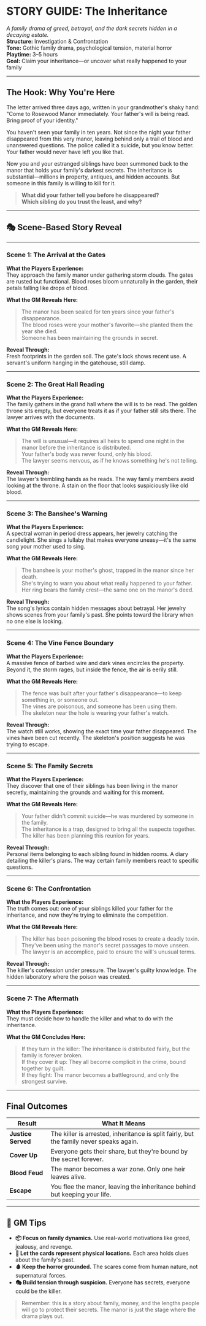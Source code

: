 # STORY GUIDE: The Inheritance

*A family drama of greed, betrayal, and the dark secrets hidden in a decaying estate.*  
**Structure:** Investigation & Confrontation  
**Tone:** Gothic family drama, psychological tension, material horror  
**Playtime:** 3–5 hours  
**Goal:** Claim your inheritance—or uncover what really happened to your family

---

## The Hook: Why You're Here

The letter arrived three days ago, written in your grandmother's shaky hand: "Come to Rosewood Manor immediately. Your father's will is being read. Bring proof of your identity."

You haven't seen your family in ten years. Not since the night your father disappeared from this very manor, leaving behind only a trail of blood and unanswered questions. The police called it a suicide, but you know better. Your father would never have left you like that.

Now you and your estranged siblings have been summoned back to the manor that holds your family's darkest secrets. The inheritance is substantial—millions in property, antiques, and hidden accounts. But someone in this family is willing to kill for it.

> **What did your father tell you before he disappeared?**  
> **Which sibling do you trust the least, and why?**

---

## 🎭 Scene-Based Story Reveal

---

### Scene 1: The Arrival at the Gates

**What the Players Experience:**  
They approach the family manor under gathering storm clouds. The gates are rusted but functional. Blood roses bloom unnaturally in the garden, their petals falling like drops of blood.

**What the GM Reveals Here:**  
> The manor has been sealed for ten years since your father's disappearance.  
> The blood roses were your mother's favorite—she planted them the year she died.  
> Someone has been maintaining the grounds in secret.

**Reveal Through:**  
Fresh footprints in the garden soil. The gate's lock shows recent use. A servant's uniform hanging in the gatehouse, still damp.

---

### Scene 2: The Great Hall Reading

**What the Players Experience:**  
The family gathers in the grand hall where the will is to be read. The golden throne sits empty, but everyone treats it as if your father still sits there. The lawyer arrives with the documents.

**What the GM Reveals Here:**  
> The will is unusual—it requires all heirs to spend one night in the manor before the inheritance is distributed.  
> Your father's body was never found, only his blood.  
> The lawyer seems nervous, as if he knows something he's not telling.

**Reveal Through:**  
The lawyer's trembling hands as he reads. The way family members avoid looking at the throne. A stain on the floor that looks suspiciously like old blood.

---

### Scene 3: The Banshee's Warning

**What the Players Experience:**  
A spectral woman in period dress appears, her jewelry catching the candlelight. She sings a lullaby that makes everyone uneasy—it's the same song your mother used to sing.

**What the GM Reveals Here:**  
> The banshee is your mother's ghost, trapped in the manor since her death.  
> She's trying to warn you about what really happened to your father.  
> Her ring bears the family crest—the same one on the manor's deed.

**Reveal Through:**  
The song's lyrics contain hidden messages about betrayal. Her jewelry shows scenes from your family's past. She points toward the library when no one else is looking.

---

### Scene 4: The Vine Fence Boundary

**What the Players Experience:**  
A massive fence of barbed wire and dark vines encircles the property. Beyond it, the storm rages, but inside the fence, the air is eerily still.

**What the GM Reveals Here:**  
> The fence was built after your father's disappearance—to keep something in, or someone out.  
> The vines are poisonous, and someone has been using them.  
> The skeleton near the hole is wearing your father's watch.

**Reveal Through:**  
The watch still works, showing the exact time your father disappeared. The vines have been cut recently. The skeleton's position suggests he was trying to escape.

---

### Scene 5: The Family Secrets

**What the Players Experience:**  
They discover that one of their siblings has been living in the manor secretly, maintaining the grounds and waiting for this moment.

**What the GM Reveals Here:**  
> Your father didn't commit suicide—he was murdered by someone in the family.  
> The inheritance is a trap, designed to bring all the suspects together.  
> The killer has been planning this reunion for years.

**Reveal Through:**  
Personal items belonging to each sibling found in hidden rooms. A diary detailing the killer's plans. The way certain family members react to specific questions.

---

### Scene 6: The Confrontation

**What the Players Experience:**  
The truth comes out: one of your siblings killed your father for the inheritance, and now they're trying to eliminate the competition.

**What the GM Reveals Here:**  
> The killer has been poisoning the blood roses to create a deadly toxin.  
> They've been using the manor's secret passages to move unseen.  
> The lawyer is an accomplice, paid to ensure the will's unusual terms.

**Reveal Through:**  
The killer's confession under pressure. The lawyer's guilty knowledge. The hidden laboratory where the poison was created.

---

### Scene 7: The Aftermath

**What the Players Experience:**  
They must decide how to handle the killer and what to do with the inheritance.

**What the GM Concludes Here:**  
> If they turn in the killer: The inheritance is distributed fairly, but the family is forever broken.  
> If they cover it up: They all become complicit in the crime, bound together by guilt.  
> If they fight: The manor becomes a battleground, and only the strongest survive.

---

## Final Outcomes

| Result | What It Means |
|--------|---------------|
| **Justice Served** | The killer is arrested, inheritance is split fairly, but the family never speaks again. |
| **Cover Up** | Everyone gets their share, but they're bound by the secret forever. |
| **Blood Feud** | The manor becomes a war zone. Only one heir leaves alive. |
| **Escape** | You flee the manor, leaving the inheritance behind but keeping your life. |

---

## 🧰 GM Tips

- **📦 Focus on family dynamics.** Use real-world motivations like greed, jealousy, and revenge.
- **🔁 Let the cards represent physical locations.** Each area holds clues about the family's past.
- **🩸 Keep the horror grounded.** The scares come from human nature, not supernatural forces.
- **🎭 Build tension through suspicion.** Everyone has secrets, everyone could be the killer.

> Remember: this is a story about family, money, and the lengths people will go to protect their secrets. The manor is just the stage where the drama plays out.
